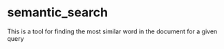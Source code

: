 # semantic_search
This is a tool for finding the most similar word in the document for a given query
